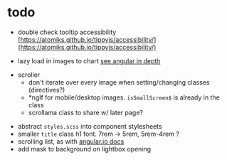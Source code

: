# todo

- double check tooltip accessibility [https://atomiks.github.io/tippyjs/accessibility/](https://atomiks.github.io/tippyjs/accessibility/)

- lazy load in images to chart [see angular in depth](https://blog.angularindepth.com/a-modern-solution-to-lazy-loading-using-intersection-observer-9280c149bbc)

* scroller
  - don't iterate over every image when setting/changing classes (directives?)
  - \*ngIf for mobile/desktop images. `isSmallScreen$` is already in the class
  - scrollama class to share w/ later page?

- abstract `styles.scss` into component stylesheets
- smaller `title` class h1 font. 7rem -> 5rem, 5rem-4rem ?
- scrolling list, as with [angular.io docs](https://angular.io/api/core/QueryList)
- add mask to background on lightbox opening
